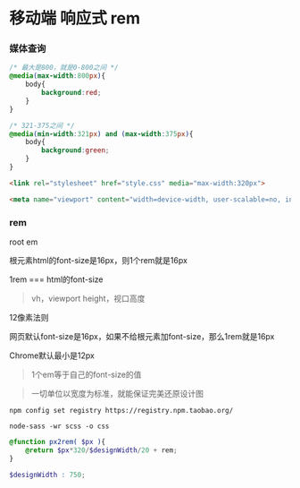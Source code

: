 # 移动端 响应式 rem

### 媒体查询

```css
/* 最大是800，就是0-800之间 */
@media(max-width:800px){
    body{
        background:red;
    }
}

/* 321-375之间 */
@media(min-width:321px) and (max-width:375px){
    body{
        background:green;
    }
}
```

```html
<link rel="stylesheet" href="style.css" media="max-width:320px">
```

```html
<meta name="viewport" content="width=device-width, user-scalable=no, initial-scale=1.0, maximum-scale=1.0, minimum-scale=1.0">
```

### rem

root em

根元素html的font-size是16px，则1个rem就是16px

1rem === html的font-size

> vh，viewport height，视口高度

12像素法则

网页默认font-size是16px，如果不给根元素加font-size，那么1rem就是16px

Chrome默认最小是12px

> 1个em等于自己的font-size的值

> 一切单位以宽度为标准，就能保证完美还原设计图

```
npm config set registry https://registry.npm.taobao.org/

node-sass -wr scss -o css
```

```scss
@function px2rem( $px ){
	@return $px*320/$designWidth/20 + rem;
}

$designWidth : 750;
```